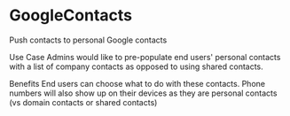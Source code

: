 # GoogleContacts
Push contacts to personal Google contacts

Use Case
  Admins would like to pre-populate end users' personal contacts with a list of company contacts as opposed to using shared contacts.
  
Benefits
    End users can choose what to do with these contacts.  Phone numbers will also show up on their devices as they are personal contacts (vs domain contacts or shared contacts)
    
